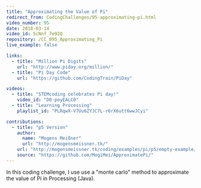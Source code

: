 ```yaml
---
title: "Approximating the Value of Pi"
redirect_from: CodingChallenges/95-approximating-pi.html
video_number: 95
date: 2018-03-14
video_id: 5cNnf_7e92Q
repository: /CC_095_Approximating_Pi
live_example: false

links:
  - title: "Million Pi Digits"
    url: "http://www.piday.org/million/"
  - title: "Pi Day Code"
    url: "https://github.com/CodingTrain/PiDay"

videos:
  - title: "STEMcoding celebrates Pi day!"
    video_id: "D0-poyEALC0"
  - title: "Learning Processing"
    playlist_id: "PLRqwX-V7Uu6ZYJC7L-r6rX6utt6wwJCyi"

contributions:
  - title: "p5 Version"
    author:
      name: "Mogens Meißner"
      url: "http://mogensmeissner.tk/"
    url: "http://mogensmeissner.tk/coding/examples/pi/p5/empty-example/index.html"
    source: "https://github.com/MogiMei/ApproximatePi/"
---
```


In this coding challenge, I use use a "monte carlo" method to approximate the value of Pi in Processing (Java).
